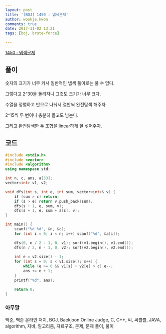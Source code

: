 ```yaml
---
layout: post
title: '[BOJ] 1450 : 냅색문제'
author: wookje.kwon
comments: true
date: 2017-11-02 13:21
tags: [boj, brute-force]

---
```


[1450 : 냅색문제](https://www.acmicpc.net/problem/1450)

## 풀이

숫자의 크기가 너무 커서 일반적인 냅색 풀이로는 풀 수 없다.

그렇다고 2^30을 돌리자니 그것도 크기가 너무 크다.

수열을 정렬하고 반으로 나눠서 절반씩 완전탐색 해주자.

2^15씩 두 번이니 충분히 돌고도 남는다.

그리고 완전탐색한 두 조합을 linear하게 잘 섞어주자.

## 코드

```cpp
#include <stdio.h>
#include <vector>
#include <algorithm>
using namespace std;

int n, c, ans, a[33];
vector<int> v1, v2;

void dfs(int s, int e, int sum, vector<int>& v) {
	if (sum > c) return;
	if (s > e) return v.push_back(sum);
	dfs(s + 1, e, sum, v);
	dfs(s + 1, e, sum + a[s], v);
}

int main() {
	scanf("%d %d", &n, &c);
	for (int i = 0; i < n; i++) scanf("%d", &a[i]);

	dfs(0, n / 2 - 1, 0, v1); sort(v1.begin(), v1.end());
	dfs(n / 2, n - 1, 0, v2); sort(v2.begin(), v2.end());
	
	int e = v2.size() - 1;
	for (int s = 0; s < v1.size(); s++) {
		while (e >= 0 && v1[s] + v2[e] > c) e--;
		ans += e + 1;
	}
	printf("%d", ans);

	return 0;
}
```

### 아무말  
백준, 백준 온라인 저지, BOJ, Baekjoon Online Judge, C, C++, 씨, 씨쁠쁠, JAVA, algorithm, 자바, 알고리즘, 자료구조, 문제, 문제 풀이, 풀이